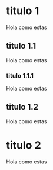 # titulo 1
Hola como estas
## titulo 1.1
Hola como estas
### titulo 1.1.1
Hola como estas
## titulo 1.2
Hola como estas
# titulo 2
Hola como estas
